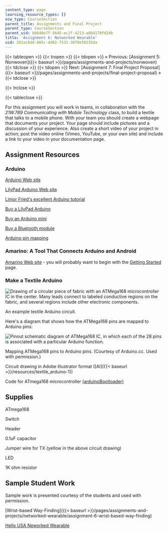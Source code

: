 ```yaml
---
content_type: page
learning_resource_types: []
ocw_type: CourseSection
parent_title: Assignments and Final Project
parent_type: CourseSection
parent_uid: b8640e7f-5645-ec2f-4213-a084178fd24b
title: 'Assignment 6: Networked Wearable'
uid: 202ac8dd-885c-dd02-7531-38f0e50235da
---
```


{{< tableopen >}}
{{< tropen >}}
{{< tdopen >}}
« Previous: [Assignment 5: Nonwoven]({{< baseurl >}}/pages/assignments-and-projects/nonwoven)
{{< tdclose >}}
{{< tdopen >}}
Next: [Assignment 7: Final Project Proposal]({{< baseurl >}}/pages/assignments-and-projects/final-project-proposal) »
{{< tdclose >}}

{{< trclose >}}

{{< tableclose >}}

For this assignment you will work in teams, in collaboration with the _21W.789 Communicating with Mobile Technology_ class, to build a textile that talks to a mobile phone. With your team you should create a webpage that documents your project. Your page should include pictures and a discussion of your experience. Also create a short video of your project in action; post the video online (Vimeo, YouTube, or your own site) and include a link to your video in your documentation page.

Assignment Resources
--------------------

### Arduino

[Arduino Web site](http://arduino.cc/)

[LilyPad Arduino Web site](https://www.arduino.cc/en/Main/ArduinoBoardLilyPad/)

[Limor Fried's excellent Arduino tutorial](http://www.ladyada.net/learn/arduino/)

[Buy a LilyPad Arduino](http://www.sparkfun.com/commerce/categories.php?c=135)

[Buy an Arduino mini](http://www.sparkfun.com/commerce/product_info.php?products_id=9220)

[Buy a Bluetooth module](http://www.sparkfun.com/commerce/product_info.php?products_id=9358)

[Arduino pin mapping](http://www.arduino.cc/en/Hacking/PinMapping)

### Amarino: A Tool That Connects Arduino and Android

[Amarino Web site](http://www.amarino-toolkit.net/) - you will probably want to begin with the [Getting Started](http://www.amarino-toolkit.net/index.php/getting-started.html) page.

### Make a Textile Arduino

![Drawing of a circular piece of fabric with an ATMega168 microcontroller IC in the center. Many leads connect to labeled conductive regions on the fabric, and several regions include other electronic components.](/courses/media-arts-and-sciences/mas-962-special-topics-new-textiles-spring-2010/assignments-and-projects/networked-wearable/textile_arduino.jpg)

An example textile Arduino circuit.

Here's a diagram that shows how the ATMega168 pins are mapped to Arduino pins:

![Pinout schematic diagram of ATMega168 IC, in which each of the 28 pins is associated with a particular Arduino function.](/courses/media-arts-and-sciences/mas-962-special-topics-new-textiles-spring-2010/assignments-and-projects/networked-wearable/ArduinoPinMapping.gif)

Mapping ATMega168 pins to Arduino pins. (Courtesy of Arduino.cc. Used with permission.)

Circuit drawing in Adobe Illustrator format ([AI]({{< baseurl >}}/resources/textile_arduino-1))

Code for ATmega168 microcontroller [(arduinoBootloader)](https://arduinobootloader.readthedocs.io/en/latest/index.html) 

Supplies
--------

ATmega168

Switch

Header

0.1uF capacitor

Jumper wire for TX (yellow in the above circuit drawing)

LED

1K ohm resistor

Sample Student Work
-------------------

Sample work is presented courtesy of the students and used with permission.

[Wrist-based Way-Finding]({{< baseurl >}}/pages/assignments-and-projects/networked-wearable/assignment-6-wrist-based-way-finding)

[Hello USA Neworked Wearable](/courses/media-arts-and-sciences/mas-962-special-topics-new-textiles-spring-2010/assignments-and-projects/networked-wearable/assignment-6-hello-u.s.a.)